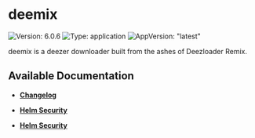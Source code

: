 # deemix

![Version: 6.0.6](https://img.shields.io/badge/Version-6.0.6-informational?style=flat-square) ![Type: application](https://img.shields.io/badge/Type-application-informational?style=flat-square) ![AppVersion: "latest"](https://img.shields.io/badge/AppVersion-"latest"-informational?style=flat-square)

deemix is a deezer downloader built from the ashes of Deezloader Remix.

## Available Documentation

- [**Changelog**](CHANGELOG)

- [**Helm Security**](container-security)

- [**Helm Security**](helm-security)

